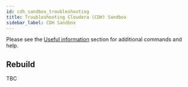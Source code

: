 ```yaml
---
id: cdh_sandbox_troubleshooting
title: Troubleshooting Cloudera (CDH) Sandbox
sidebar_label: CDH Sandbox
---
```


Please see the [Useful information](./useful_info.md) section for additional commands and help.

[//]: <## Common issues and resolutions>

[//]: <There are no reported issues at present.>

## Rebuild

TBC
